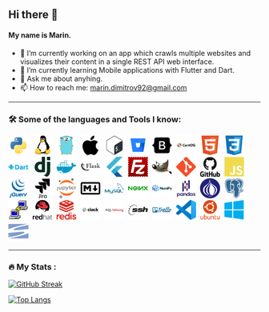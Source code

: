 ## Hi there 👋

#### My name is Marin.
- 🔭 I’m currently working on an app which crawls multiple websites and visualizes their content in a single REST API web interface.
- 🌱 I’m currently learning Mobile applications with Flutter and Dart.
- 💬 Ask me about anyhing.
- 📫 How to reach me: marin.dimitrov92@gmail.com

---

### :hammer_and_wrench: Some of the languages and Tools I know:
<img src="https://github.com/devicons/devicon/blob/v2.14.0/icons/python/python-original.svg" title="Python" alt="Python" width="40" height="40"/>&nbsp;
<img src="https://github.com/devicons/devicon/blob/master/icons/linux/linux-original.svg" title="Linux" alt="Linux" width="40" height="40"/>&nbsp;
<img src="https://github.com/devicons/devicon/blob/v2.14.0/icons/go/go-original.svg" title="go" alt="go" width="40" height="40"/>&nbsp;
<img src="https://github.com/devicons/devicon/blob/v2.14.0/icons/apple/apple-original.svg" title="apple" alt="apple" width="40" height="40"/>&nbsp;
<img src="https://github.com/devicons/devicon/blob/v2.14.0/icons/bash/bash-original.svg" title="bash" alt="bash" width="40" height="40"/>&nbsp;
<img src="https://github.com/devicons/devicon/blob/v2.14.0/icons/bitbucket/bitbucket-original.svg" title="bitbucket" alt="bitbucket" width="40" height="40"/>&nbsp;
<img src="https://github.com/devicons/devicon/blob/v2.14.0/icons/bootstrap/bootstrap-plain.svg" title="bootstrap" alt="bootstrap" width="40" height="40"/>&nbsp;
<img src="https://github.com/devicons/devicon/blob/v2.14.0/icons/centos/centos-original-wordmark.svg" title="centos" alt="centos" width="40" height="40"/>&nbsp;
<img src="https://github.com/devicons/devicon/blob/v2.14.0/icons/html5/html5-original.svg" title="html5" alt="html5" width="40" height="40"/>&nbsp;
<img src="https://github.com/devicons/devicon/blob/v2.14.0/icons/css3/css3-original.svg" title="css3" alt="css3" width="40" height="40"/>&nbsp;
<img src="https://github.com/devicons/devicon/blob/v2.14.0/icons/dart/dart-plain-wordmark.svg" title="dart" alt="dart" width="40" height="40"/>&nbsp;
<img src="https://github.com/devicons/devicon/blob/v2.14.0/icons/django/django-plain.svg" title="django" alt="django" width="40" height="40"/>&nbsp;
<img src="https://github.com/devicons/devicon/blob/v2.14.0/icons/docker/docker-plain.svg" title="docker" alt="docker" width="40" height="40"/>&nbsp;
<img src="https://github.com/devicons/devicon/blob/v2.14.0/icons/flask/flask-original-wordmark.svg" title="flask" alt="flask" width="40" height="40"/>&nbsp;
<img src="https://github.com/devicons/devicon/blob/v2.14.0/icons/flutter/flutter-original.svg" title="flutter" alt="flutter" width="40" height="40"/>&nbsp;
<img src="https://github.com/devicons/devicon/blob/v2.14.0/icons/filezilla/filezilla-plain.svg" title="filezilla" alt="filezilla" width="40" height="40"/>&nbsp;
<img src="https://github.com/devicons/devicon/blob/v2.14.0/icons/gimp/gimp-original.svg" title="gimp" alt="gimp" width="40" height="40"/>&nbsp;
<img src="https://github.com/devicons/devicon/blob/v2.14.0/icons/git/git-plain.svg" title="git" alt="git" width="40" height="40"/>&nbsp;
<img src="https://github.com/devicons/devicon/blob/v2.14.0/icons/github/github-original-wordmark.svg" title="github" alt="github" width="40" height="40"/>&nbsp;
<img src="https://github.com/devicons/devicon/blob/v2.14.0/icons/javascript/javascript-plain.svg" title="js" alt="js" width="40" height="40"/>&nbsp;
<img src="https://github.com/devicons/devicon/blob/v2.14.0/icons/jquery/jquery-plain-wordmark.svg" title="jquery" alt="jquery" width="40" height="40"/>&nbsp;
<img src="https://github.com/devicons/devicon/blob/v2.14.0/icons/jira/jira-plain-wordmark.svg" title="jira" alt="jira" width="40" height="40"/>&nbsp;
<img src="https://github.com/devicons/devicon/blob/v2.14.0/icons/jupyter/jupyter-original-wordmark.svg" title="jupyter" alt="jupyter" width="40" height="40"/>&nbsp;
<img src="https://github.com/devicons/devicon/blob/v2.14.0/icons/markdown/markdown-original.svg" title="markdown" alt="markdown" width="40" height="40"/>&nbsp;
<img src="https://github.com/devicons/devicon/blob/v2.14.0/icons/mysql/mysql-plain-wordmark.svg" title="mysql" alt="mysql" width="40" height="40"/>&nbsp;
<img src="https://github.com/devicons/devicon/blob/v2.14.0/icons/nginx/nginx-original.svg" title="nginx" alt="nginx" width="40" height="40"/>&nbsp;
<img src="https://github.com/devicons/devicon/blob/v2.14.0/icons/numpy/numpy-original-wordmark.svg" title="numpy" alt="numpy" width="40" height="40"/>&nbsp;
<img src="https://github.com/devicons/devicon/blob/v2.14.0/icons/pandas/pandas-original-wordmark.svg" title="pandas" alt="pandas" width="40" height="40"/>&nbsp;
<img src="https://github.com/devicons/devicon/blob/v2.14.0/icons/perl/perl-original.svg" title="perl" alt="perl" width="40" height="40"/>&nbsp;
<img src="https://github.com/devicons/devicon/blob/v2.14.0/icons/postgresql/postgresql-plain.svg" title="postgres" alt="postgres" width="40" height="40"/>&nbsp;
<img src="https://github.com/devicons/devicon/blob/v2.14.0/icons/putty/putty-original.svg" title="putty" alt="putty" width="40" height="40"/>&nbsp;
<img src="https://github.com/devicons/devicon/blob/v2.14.0/icons/redhat/redhat-original-wordmark.svg" title="redhat" alt="redhat" width="40" height="40"/>&nbsp;
<img src="https://github.com/devicons/devicon/blob/v2.14.0/icons/redis/redis-plain-wordmark.svg" title="redis" alt="redis" width="40" height="40"/>&nbsp;
<img src="https://github.com/devicons/devicon/blob/v2.14.0/icons/slack/slack-original-wordmark.svg" title="slack" alt="slack" width="40" height="40"/>&nbsp;
<img src="https://github.com/devicons/devicon/blob/v2.14.0/icons/sqlalchemy/sqlalchemy-original-wordmark.svg" title="sqlalchemy" alt="sqlalchemy" width="40" height="40"/>&nbsp;
<img src="https://github.com/devicons/devicon/blob/v2.14.0/icons/ssh/ssh-original-wordmark.svg" title="ssh" alt="ssh" width="40" height="40"/>&nbsp;
<img src="https://github.com/devicons/devicon/blob/v2.14.0/icons/trello/trello-plain-wordmark.svg" title="trello" alt="trello" width="40" height="40"/>&nbsp;
<img src="https://github.com/devicons/devicon/blob/v2.14.0/icons/vscode/vscode-original.svg" title="vscode" alt="vscode" width="40" height="40"/>&nbsp;
<img src="https://github.com/devicons/devicon/blob/v2.14.0/icons/ubuntu/ubuntu-plain-wordmark.svg" title="ubuntu" alt="ubuntu" width="40" height="40"/>&nbsp;
<img src="https://github.com/devicons/devicon/blob/v2.14.0/icons/windows8/windows8-original.svg" title="windows" alt="windows" width="40" height="40"/>&nbsp;
<img src="https://github.com/devicons/devicon/blob/v2.14.0/icons/subversion/subversion-original.svg" title="svn" alt="svn" width="40" height="40"/>&nbsp;

---

### :fire: My Stats :

[![GitHub Streak](https://streak-stats.demolab.com?user=midimitrova&theme=dark&hide_border=true&date_format=j%20M%5B%20Y%5D&mode=weekly)](https://git.io/streak-stats)

[![Top Langs](https://github-readme-stats.vercel.app/api/top-langs/?username=midimitrova&layout=compact&theme=vision-friendly-dark)](https://github.com/anuraghazra/github-readme-stats)
